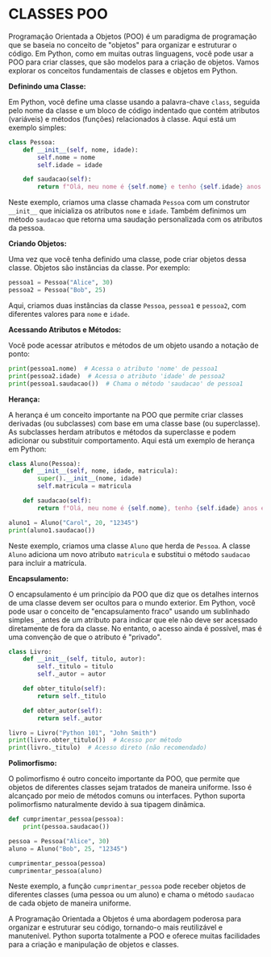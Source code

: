 # CLASSES POO
Programação Orientada a Objetos (POO) é um paradigma de programação que se baseia no conceito de "objetos" para organizar e estruturar o código. Em Python, como em muitas outras linguagens, você pode usar a POO para criar classes, que são modelos para a criação de objetos. Vamos explorar os conceitos fundamentais de classes e objetos em Python.

**Definindo uma Classe:**

Em Python, você define uma classe usando a palavra-chave `class`, seguida pelo nome da classe e um bloco de código indentado que contém atributos (variáveis) e métodos (funções) relacionados à classe. Aqui está um exemplo simples:

```python
class Pessoa:
    def __init__(self, nome, idade):
        self.nome = nome
        self.idade = idade

    def saudacao(self):
        return f"Olá, meu nome é {self.nome} e tenho {self.idade} anos."
```

Neste exemplo, criamos uma classe chamada `Pessoa` com um construtor `__init__` que inicializa os atributos `nome` e `idade`. Também definimos um método `saudacao` que retorna uma saudação personalizada com os atributos da pessoa.

**Criando Objetos:**

Uma vez que você tenha definido uma classe, pode criar objetos dessa classe. Objetos são instâncias da classe. Por exemplo:

```python
pessoa1 = Pessoa("Alice", 30)
pessoa2 = Pessoa("Bob", 25)
```

Aqui, criamos duas instâncias da classe `Pessoa`, `pessoa1` e `pessoa2`, com diferentes valores para `nome` e `idade`.

**Acessando Atributos e Métodos:**

Você pode acessar atributos e métodos de um objeto usando a notação de ponto:

```python
print(pessoa1.nome)  # Acessa o atributo 'nome' de pessoa1
print(pessoa2.idade)  # Acessa o atributo 'idade' de pessoa2
print(pessoa1.saudacao())  # Chama o método 'saudacao' de pessoa1
```

**Herança:**

A herança é um conceito importante na POO que permite criar classes derivadas (ou subclasses) com base em uma classe base (ou superclasse). As subclasses herdam atributos e métodos da superclasse e podem adicionar ou substituir comportamento. Aqui está um exemplo de herança em Python:

```python
class Aluno(Pessoa):
    def __init__(self, nome, idade, matricula):
        super().__init__(nome, idade)
        self.matricula = matricula

    def saudacao(self):
        return f"Olá, meu nome é {self.nome}, tenho {self.idade} anos e minha matrícula é {self.matricula}."

aluno1 = Aluno("Carol", 20, "12345")
print(aluno1.saudacao())
```

Neste exemplo, criamos uma classe `Aluno` que herda de `Pessoa`. A classe `Aluno` adiciona um novo atributo `matricula` e substitui o método `saudacao` para incluir a matrícula.

**Encapsulamento:**

O encapsulamento é um princípio da POO que diz que os detalhes internos de uma classe devem ser ocultos para o mundo exterior. Em Python, você pode usar o conceito de "encapsulamento fraco" usando um sublinhado simples `_` antes de um atributo para indicar que ele não deve ser acessado diretamente de fora da classe. No entanto, o acesso ainda é possível, mas é uma convenção de que o atributo é "privado".

```python
class Livro:
    def __init__(self, titulo, autor):
        self._titulo = titulo
        self._autor = autor

    def obter_titulo(self):
        return self._titulo

    def obter_autor(self):
        return self._autor

livro = Livro("Python 101", "John Smith")
print(livro.obter_titulo())  # Acesso por método
print(livro._titulo)  # Acesso direto (não recomendado)
```

**Polimorfismo:**

O polimorfismo é outro conceito importante da POO, que permite que objetos de diferentes classes sejam tratados de maneira uniforme. Isso é alcançado por meio de métodos comuns ou interfaces. Python suporta polimorfismo naturalmente devido à sua tipagem dinâmica.

```python
def cumprimentar_pessoa(pessoa):
    print(pessoa.saudacao())

pessoa = Pessoa("Alice", 30)
aluno = Aluno("Bob", 25, "12345")

cumprimentar_pessoa(pessoa)
cumprimentar_pessoa(aluno)
```

Neste exemplo, a função `cumprimentar_pessoa` pode receber objetos de diferentes classes (uma pessoa ou um aluno) e chama o método `saudacao` de cada objeto de maneira uniforme.

A Programação Orientada a Objetos é uma abordagem poderosa para organizar e estruturar seu código, tornando-o mais reutilizável e manutenível. Python suporta totalmente a POO e oferece muitas facilidades para a criação e manipulação de objetos e classes.
